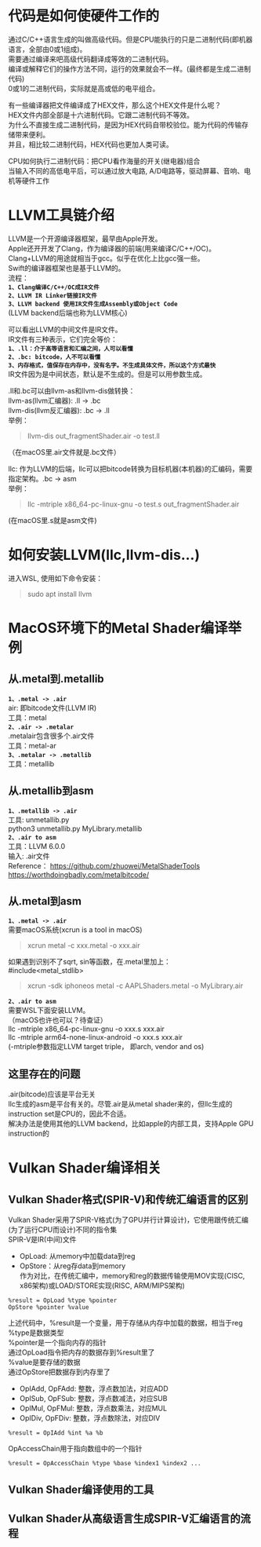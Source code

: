 # 代码是如何使硬件工作的
通过C/C++语言生成的叫做高级代码。但是CPU能执行的只是二进制代码(即机器语言，全部由0或1组成)。  
需要通过编译来吧高级代码翻译成等效的二进制代码。  
编译或解释它们的操作方法不同，运行的效果就会不一样。(最终都是生成二进制代码)  
0或1的二进制代码，实际就是高或低的电平组合。  

有一些编译器把文件编译成了HEX文件，那么这个HEX文件是什么呢？  
HEX文件内部全部是十六进制代码。它跟二进制代码不等效。  
为什么不直接生成二进制代码，是因为HEX代码自带校验位。能为代码的传输存储带来便利。  
并且，相比较二进制代码，HEX代码也更加人类可读。  

CPU如何执行二进制代码：把CPU看作海量的开关(继电器)组合  
当输入不同的高低电平后，可以通过放大电路, A/D电路等，驱动屏幕、音响、电机等硬件工作  

# LLVM工具链介绍
LLVM是一个开源编译器框架，最早由Apple开发。  
Apple还开开发了Clang，作为编译器的前端(用来编译C/C++/OC)。  
Clang+LLVM的用途就相当于gcc。似乎在优化上比gcc强一些。  
Swift的编译器框架也是基于LLVM的。  
流程：  
**`1、Clang编译C/C++/OC成IR文件`**  
**`2、LLVM IR Linker链接IR文件`**  
**`3、LLVM backend 使用IR文件生成Assembly或Object Code`**  
(LLVM backend后端也称为LLVM核心)  

可以看出LLVM的中间文件是IR文件。  
IR文件有三种表示，它们完全等价：  
**`1、.ll：介于高等语言和汇编之间，人可以看懂`**  
**`2、.bc: bitcode，人不可以看懂`**  
**`3、内存格式，值保存在内存中，没有名字。不生成具体文件，所以这个方式最快`**  
IR文件因为是中间状态，默认是不生成的。但是可以用参数生成。  

.ll和.bc可以由llvm-as和llvm-dis做转换：  
llvm-as(llvm汇编器): .ll -> .bc  
llvm-dis(llvm反汇编器): .bc -> .ll   
举例：  
> llvm-dis out_fragmentShader.air -o test.ll

（在macOS里.air文件就是.bc文件）  

llc: 作为LLVM的后端，llc可以把bitcode转换为目标机器(本机器)的汇编码，需要指定架构。.bc -> asm  
举例：  
> llc -mtriple x86_64-pc-linux-gnu -o test.s out_fragmentShader.air  

(在macOS里.s就是asm文件)  

# 如何安装LLVM(llc,llvm-dis...)
进入WSL, 使用如下命令安装：
> sudo apt install llvm  

# MacOS环境下的Metal Shader编译举例
## 从.metal到.metallib
**`1、.metal -> .air`**  
air: 即bitcode文件(LLVM IR)  
工具：metal   
**`2、.air -> .metalar`**  
.metalair包含很多个.air文件  
工具：metal-ar  
**`3、.metalar -> .metallib`**  
工具：metallib  

## 从.metallib到asm
**`1、.metallib -> .air`**  
工具: unmetallib.py  
python3 unmetallib.py MyLibrary.metallib  
**`2、.air to asm`**  
工具：LLVM 6.0.0  
输入: .air文件  
Reference：
https://github.com/zhuowei/MetalShaderTools
https://worthdoingbadly.com/metalbitcode/

## 从.metal到asm
**`1、.metal -> .air`**  
需要macOS系统(xcrun is a tool in macOS)  
> xcrun metal -c xxx.metal -o xxx.air

如果遇到识别不了sqrt, sin等函数，在.metal里加上：  
#include<metal_stdlib>  
> xcrun -sdk iphoneos metal -c AAPLShaders.metal -o MyLibrary.air  

**`2、.air to asm`**  
需要WSL下面安装LLVM。  
（macOS也许也可以？待查证）  
llc -mtriple x86_64-pc-linux-gnu -o xxx.s xxx.air  
llc -mtriple arm64-none-linux-android -o xxx.s xxx.air  
(-mtriple参数指定LLVM target triple， 即arch, vendor and os)  

## 这里存在的问题
.air(bitcode)应该是平台无关  
llc生成的asm是平台有关的。尽管.air是从metal shader来的，但llc生成的instruction set是CPU的，因此不合适。  
解决办法是使用其他的LLVM backend，比如apple的内部工具，支持Apple GPU instruction的  


# Vulkan Shader编译相关
## Vulkan Shader格式(SPIR-V)和传统汇编语言的区别
Vulkan Shader采用了SPIR-V格式(为了GPU并行计算设计)，它使用跟传统汇编(为了运行CPU而设计)不同的指令集  
SPIR-V是IR(中间)文件  
- OpLoad: 从memory中加载data到reg  
- OpStore：从reg存data到memory  
作为对比，在传统汇编中，memory和reg的数据传输使用MOV实现(CISC, x86架构)或LOAD/STORE实现(RISC, ARM/MIPS架构)
```
%result = OpLoad %type %pointer
OpStore %pointer %value
```
上述代码中，%result是一个变量，用于存储从内存中加载的数据，相当于reg  
%type是数据类型  
%pointer是一个指向内存的指针  
通过OpLoad指令把内存的数据存到%result里了  
%value是要存储的数据  
通过OpStore把数据存到内存里了  
- OpIAdd, OpFAdd: 整数，浮点数加法，对应ADD  
- OpISub, OpFSub: 整数，浮点数减法，对应SUB   
- OpIMul, OpFMul: 整数，浮点数乘法，对应MUL  
- OpIDiv, OpFDiv: 整数，浮点数除法，对应DIV   
```
%result = OpIAdd %int %a %b
```
OpAccessChain用于指向数组中的一个指针
```
%result = OpAccessChain %type %base %index1 %index2 ...
```

## Vulkan Shader编译使用的工具
## Vulkan Shader从高级语言生成SPIR-V汇编语言的流程










